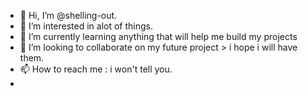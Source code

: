 - 👋 Hi, I’m @shelling-out.
- 👀 I’m interested in alot of things.
- 🌱 I’m currently learning anything that will help me build my projects
- 💞️ I’m looking to collaborate on my future project > i hope i will have them.
- 📫 How to reach me : i won't tell you.
- 
